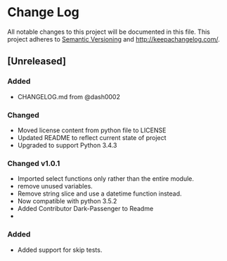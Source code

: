 # Change Log
All notable changes to this project will be documented in this file.
This project adheres to [Semantic Versioning](http://semver.org/) and http://keepachangelog.com/.

## [Unreleased]
### Added
- CHANGELOG.md from @dash0002

### Changed
- Moved license content from python file to LICENSE
- Updated README to reflect current state of project
- Upgraded to support Python 3.4.3

### Changed v1.0.1
- Imported select functions only rather than the entire module.
- remove unused variables.
- Remove string slice and use a datetime function instead.
- Now compatible with python 3.5.2
- Added Contributor Dark-Passenger to Readme
- 
### Added
- Added support for skip tests.

